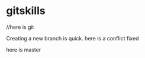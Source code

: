 # gitskills 

//here is git 

Creating a new branch is quick.
here is a conflict fixed 

here is master
